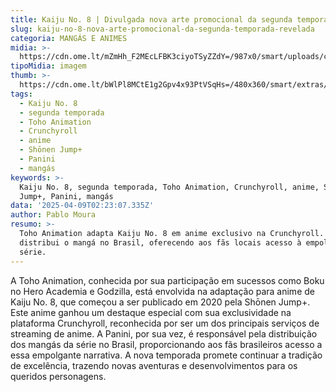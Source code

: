 ```yaml
---
title: Kaiju No. 8 | Divulgada nova arte promocional da segunda temporada
slug: kaiju-no-8-nova-arte-promocional-da-segunda-temporada-revelada
categoria: MANGÁS E ANIMES
midia: >-
  https://cdn.ome.lt/mZmHh_F2MEcLFBK3ciyoTSyZZdY=/987x0/smart/uploads/conteudo/fotos/Design_sem_nome_-_2025-04-08T215155.100.png
tipoMidia: imagem
thumb: >-
  https://cdn.ome.lt/bWlPl8MCtE1g2Gpv4x93PtVSqHs=/480x360/smart/extras/conteudos/Design_sem_nome_-_2025-04-08T215155.100.png
tags:
  - Kaiju No. 8
  - segunda temporada
  - Toho Animation
  - Crunchyroll
  - anime
  - Shōnen Jump+
  - Panini
  - mangás
keywords: >-
  Kaiju No. 8, segunda temporada, Toho Animation, Crunchyroll, anime, Shōnen
  Jump+, Panini, mangás
data: '2025-04-09T02:23:07.335Z'
author: Pablo Moura
resumo: >-
  Toho Animation adapta Kaiju No. 8 em anime exclusivo na Crunchyroll. A Panini
  distribui o mangá no Brasil, oferecendo aos fãs locais acesso à empolgante
  série.
---
```


A Toho Animation, conhecida por sua participação em sucessos como Boku no Hero Academia e Godzilla, está envolvida na adaptação para anime de Kaiju No. 8, que começou a ser publicado em 2020 pela Shōnen Jump+. Este anime ganhou um destaque especial com sua exclusividade na plataforma Crunchyroll, reconhecida por ser um dos principais serviços de streaming de anime. A Panini, por sua vez, é responsável pela distribuição dos mangás da série no Brasil, proporcionando aos fãs brasileiros acesso a essa empolgante narrativa. A nova temporada promete continuar a tradição de excelência, trazendo novas aventuras e desenvolvimentos para os queridos personagens.
